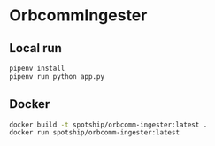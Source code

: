 # OrbcommIngester

## Local run

```sh
pipenv install
pipenv run python app.py
```

## Docker

```sh
docker build -t spotship/orbcomm-ingester:latest .
docker run spotship/orbcomm-ingester:latest
```

